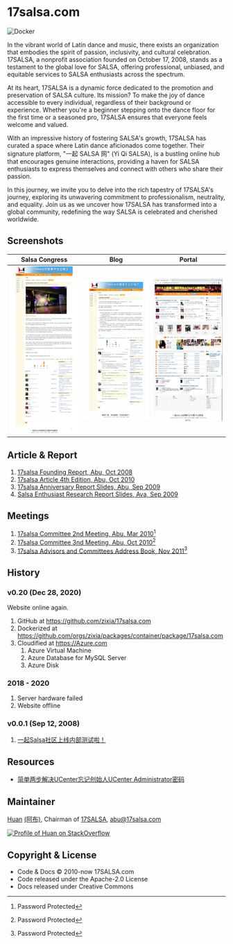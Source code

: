 # 17salsa.com

![Docker](https://github.com/zixia/17salsa.com/workflows/Docker/badge.svg)

In the vibrant world of Latin dance and music, there exists an organization that embodies the spirit of passion, inclusivity, and cultural celebration. 17SALSA, a nonprofit association founded on October 17, 2008, stands as a testament to the global love for SALSA, offering professional, unbiased, and equitable services to SALSA enthusiasts across the spectrum.

At its heart, 17SALSA is a dynamic force dedicated to the promotion and preservation of SALSA culture. Its mission? To make the joy of dance accessible to every individual, regardless of their background or experience. Whether you're a beginner stepping onto the dance floor for the first time or a seasoned pro, 17SALSA ensures that everyone feels welcome and valued.

With an impressive history of fostering SALSA's growth, 17SALSA has curated a space where Latin dance aficionados come together. Their signature platform, "一起 SALSA 网" (Yi Qi SALSA), is a bustling online hub that encourages genuine interactions, providing a haven for SALSA enthusiasts to express themselves and connect with others who share their passion.

In this journey, we invite you to delve into the rich tapestry of 17SALSA's journey, exploring its unwavering commitment to professionalism, neutrality, and equality. Join us as we uncover how 17SALSA has transformed into a global community, redefining the way SALSA is celebrated and cherished worldwide.

## Screenshots

| Salsa Congress | Blog | Portal |
| --- | --- | --- |
| ![Hong Kong Salsa Congress - 17SALSA.com](docs/images/hongkong-salsa-festival-2012-17salsa-speech.webp) | ![Hong Kong Salsa Congress - 17SALSA.com](docs/images/17salsa-online-2008-09-12.webp) | ![17SALSA.com](docs/images/17salsa-website.webp) |

## Article & Report

1. [17salsa Founding Report, Abu, Oct 2008](blob/main/docs/17salsa%20Founding%20Report,%20Abu,%20Oct%202008.pdf)
1. [17salsa Article 4th Edition, Abu, Oct 2010](blob/main/docs/17salsa%20Article%204th%20Edition,%20Abu,%20Oct%202010.pdf)
1. [17salsa Anniversary Report Slides, Abu, Sep 2009](blob/main/docs/17salsa%20Anniversary%20Report%20Slides,%20Abu,%20Sep%202009.pdf)
1. [Salsa Enthusiast Research Report Slides, Ava, Sep 2009](blob/main/docs/Salsa%20Enthusiast%20Research%20Report%20Slides,%20Ava,%20Sep%202009.pdf)

## Meetings

1. [17salsa Committee 2nd Meeting, Abu, Mar 2010](blob/main/docs/17salsa%20Committee%202nd%20Meeting,%20Abu,%20Mar%202010.pdf)[^1]
1. [17salsa Committee 3nd Meeting, Abu, Oct 2010](blob/main/docs/17salsa%20Committee%203nd%20Meeting,%20Abu,%20Oct%202010.pdf)[^1]
1. [17salsa Advisors and Committees Address Book, Nov 2011](blob/main/docs/17salsa%20Advisors%20and%20Committees%20Address%20Book,%20Nov%202011.xls)[^1]

[^1]: Password Protected

## History

### v0.20 (Dec 28, 2020)

Website online again.

1. GitHub at <https://github.com/zixia/17salsa.com>
1. Dockerized at <https://github.com/orgs/zixia/packages/container/package/17salsa.com>
1. Cloudified at <https://Azure.com>
    1. Azure Virtual Machine
    1. Azure Database for MySQL Server
    1. Azure Disk

### 2018 - 2020

1. Server hardware failed
1. Website offline

### v0.0.1 (Sep 12, 2008)

1. [一起Salsa社区上线内部测试啦！](https://17salsa.com/home/space-1-do-blog-id-1.html)

## Resources

- [简单两步解决UCenter忘记创始人UCenter Administrator密码](https://blog.csdn.net/wwppp987/article/details/96651185)

## Maintainer

[Huan](https://github.com/huan) [(阿布)](https://abu.17salsa.com), Chairman of [17SALSA](https://www.17salsa.com), <abu@17salsa.com>

[![Profile of Huan on StackOverflow](https://stackoverflow.com/users/flair/1123955.png)](https://stackoverflow.com/users/1123955/huan)

## Copyright & License

- Code & Docs © 2010-now 17SALSA.com
- Code released under the Apache-2.0 License
- Docs released under Creative Commons
